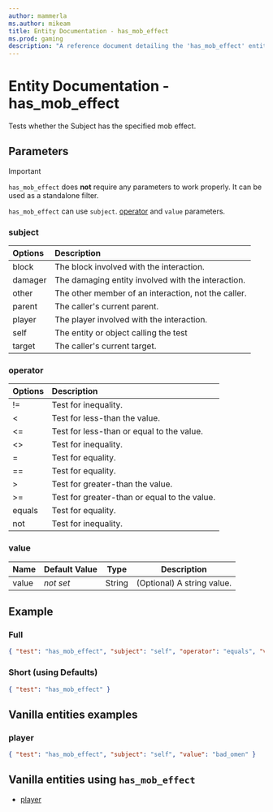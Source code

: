 ```yaml
---
author: mammerla
ms.author: mikeam
title: Entity Documentation - has_mob_effect
ms.prod: gaming
description: "A reference document detailing the 'has_mob_effect' entity filter"
---
```


# Entity Documentation - has_mob_effect

Tests whether the Subject has the specified mob effect.

## Parameters

> [!IMPORTANT]
> `has_mob_effect` does **not** require any parameters to work properly. It can be used as a standalone filter.
>
> `has_mob_effect` can use `subject`. [operator](../Definitions/NestedTables/operator.md) and `value` parameters.

### subject

| Options| Description |
|:-----------|:-----------|
| block| The block involved with the interaction. |
| damager| The damaging entity involved with the interaction. |
| other| The other member of an interaction, not the caller. |
| parent| The caller's current parent. |
| player| The player involved with the interaction. |
| self| The entity or object calling the test |
| target| The caller's current target. |

### operator

| Options| Description |
|:-----------|:-----------|
| !=| Test for inequality. |
| <| Test for less-than the value. |
| <=| Test for less-than or equal to the value. |
| <>| Test for inequality. |
| =| Test for equality. |
| ==| Test for equality. |
| >| Test for greater-than the value. |
| >=| Test for greater-than or equal to the value. |
| equals| Test for equality. |
| not| Test for inequality. |

### value

|Name |Default Value  |Type  |Description  |
|---------|---------|---------|---------|
|value |*not set* |String |(Optional) A string value. |

## Example

### Full

```json
{ "test": "has_mob_effect", "subject": "self", "operator": "equals", "value": "" }
```

### Short (using Defaults)

```json
{ "test": "has_mob_effect" }
```

## Vanilla entities examples

### player

```json
{ "test": "has_mob_effect", "subject": "self", "value": "bad_omen" }
```

## Vanilla entities using `has_mob_effect`

- [player](../../../../Source/VanillaBehaviorPack_Snippets/entities/player.md)
